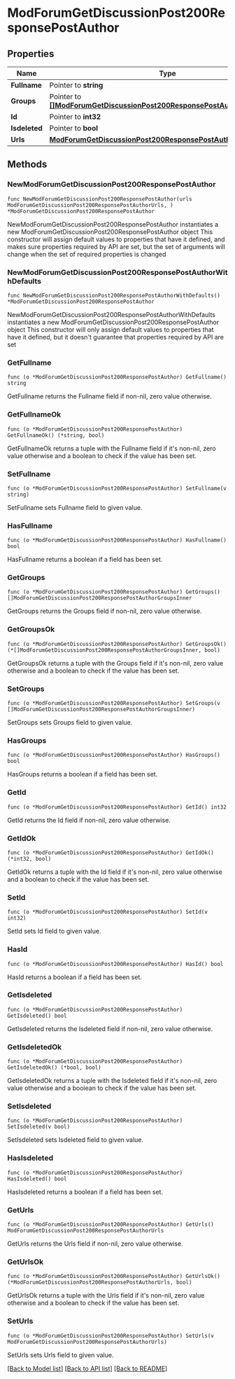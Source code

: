 # ModForumGetDiscussionPost200ResponsePostAuthor

## Properties

Name | Type | Description | Notes
------------ | ------------- | ------------- | -------------
**Fullname** | Pointer to **string** | fullname | [optional] 
**Groups** | Pointer to [**[]ModForumGetDiscussionPost200ResponsePostAuthorGroupsInner**](ModForumGetDiscussionPost200ResponsePostAuthorGroupsInner.md) |  | [optional] 
**Id** | Pointer to **int32** | id | [optional] 
**Isdeleted** | Pointer to **bool** | isdeleted | [optional] 
**Urls** | [**ModForumGetDiscussionPost200ResponsePostAuthorUrls**](ModForumGetDiscussionPost200ResponsePostAuthorUrls.md) |  | 

## Methods

### NewModForumGetDiscussionPost200ResponsePostAuthor

`func NewModForumGetDiscussionPost200ResponsePostAuthor(urls ModForumGetDiscussionPost200ResponsePostAuthorUrls, ) *ModForumGetDiscussionPost200ResponsePostAuthor`

NewModForumGetDiscussionPost200ResponsePostAuthor instantiates a new ModForumGetDiscussionPost200ResponsePostAuthor object
This constructor will assign default values to properties that have it defined,
and makes sure properties required by API are set, but the set of arguments
will change when the set of required properties is changed

### NewModForumGetDiscussionPost200ResponsePostAuthorWithDefaults

`func NewModForumGetDiscussionPost200ResponsePostAuthorWithDefaults() *ModForumGetDiscussionPost200ResponsePostAuthor`

NewModForumGetDiscussionPost200ResponsePostAuthorWithDefaults instantiates a new ModForumGetDiscussionPost200ResponsePostAuthor object
This constructor will only assign default values to properties that have it defined,
but it doesn't guarantee that properties required by API are set

### GetFullname

`func (o *ModForumGetDiscussionPost200ResponsePostAuthor) GetFullname() string`

GetFullname returns the Fullname field if non-nil, zero value otherwise.

### GetFullnameOk

`func (o *ModForumGetDiscussionPost200ResponsePostAuthor) GetFullnameOk() (*string, bool)`

GetFullnameOk returns a tuple with the Fullname field if it's non-nil, zero value otherwise
and a boolean to check if the value has been set.

### SetFullname

`func (o *ModForumGetDiscussionPost200ResponsePostAuthor) SetFullname(v string)`

SetFullname sets Fullname field to given value.

### HasFullname

`func (o *ModForumGetDiscussionPost200ResponsePostAuthor) HasFullname() bool`

HasFullname returns a boolean if a field has been set.

### GetGroups

`func (o *ModForumGetDiscussionPost200ResponsePostAuthor) GetGroups() []ModForumGetDiscussionPost200ResponsePostAuthorGroupsInner`

GetGroups returns the Groups field if non-nil, zero value otherwise.

### GetGroupsOk

`func (o *ModForumGetDiscussionPost200ResponsePostAuthor) GetGroupsOk() (*[]ModForumGetDiscussionPost200ResponsePostAuthorGroupsInner, bool)`

GetGroupsOk returns a tuple with the Groups field if it's non-nil, zero value otherwise
and a boolean to check if the value has been set.

### SetGroups

`func (o *ModForumGetDiscussionPost200ResponsePostAuthor) SetGroups(v []ModForumGetDiscussionPost200ResponsePostAuthorGroupsInner)`

SetGroups sets Groups field to given value.

### HasGroups

`func (o *ModForumGetDiscussionPost200ResponsePostAuthor) HasGroups() bool`

HasGroups returns a boolean if a field has been set.

### GetId

`func (o *ModForumGetDiscussionPost200ResponsePostAuthor) GetId() int32`

GetId returns the Id field if non-nil, zero value otherwise.

### GetIdOk

`func (o *ModForumGetDiscussionPost200ResponsePostAuthor) GetIdOk() (*int32, bool)`

GetIdOk returns a tuple with the Id field if it's non-nil, zero value otherwise
and a boolean to check if the value has been set.

### SetId

`func (o *ModForumGetDiscussionPost200ResponsePostAuthor) SetId(v int32)`

SetId sets Id field to given value.

### HasId

`func (o *ModForumGetDiscussionPost200ResponsePostAuthor) HasId() bool`

HasId returns a boolean if a field has been set.

### GetIsdeleted

`func (o *ModForumGetDiscussionPost200ResponsePostAuthor) GetIsdeleted() bool`

GetIsdeleted returns the Isdeleted field if non-nil, zero value otherwise.

### GetIsdeletedOk

`func (o *ModForumGetDiscussionPost200ResponsePostAuthor) GetIsdeletedOk() (*bool, bool)`

GetIsdeletedOk returns a tuple with the Isdeleted field if it's non-nil, zero value otherwise
and a boolean to check if the value has been set.

### SetIsdeleted

`func (o *ModForumGetDiscussionPost200ResponsePostAuthor) SetIsdeleted(v bool)`

SetIsdeleted sets Isdeleted field to given value.

### HasIsdeleted

`func (o *ModForumGetDiscussionPost200ResponsePostAuthor) HasIsdeleted() bool`

HasIsdeleted returns a boolean if a field has been set.

### GetUrls

`func (o *ModForumGetDiscussionPost200ResponsePostAuthor) GetUrls() ModForumGetDiscussionPost200ResponsePostAuthorUrls`

GetUrls returns the Urls field if non-nil, zero value otherwise.

### GetUrlsOk

`func (o *ModForumGetDiscussionPost200ResponsePostAuthor) GetUrlsOk() (*ModForumGetDiscussionPost200ResponsePostAuthorUrls, bool)`

GetUrlsOk returns a tuple with the Urls field if it's non-nil, zero value otherwise
and a boolean to check if the value has been set.

### SetUrls

`func (o *ModForumGetDiscussionPost200ResponsePostAuthor) SetUrls(v ModForumGetDiscussionPost200ResponsePostAuthorUrls)`

SetUrls sets Urls field to given value.



[[Back to Model list]](../README.md#documentation-for-models) [[Back to API list]](../README.md#documentation-for-api-endpoints) [[Back to README]](../README.md)


